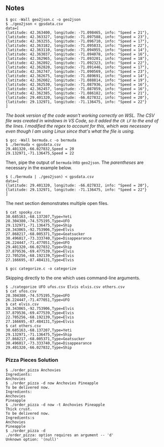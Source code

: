 ## Notes

```
$ gcc -Wall geo2json.c -o geo2json
$ ./geo2json < gpsdata.csv
data=[
{latitude: 42.363400, longitude: -71.098465, info: "Speed = 21"},
{latitude: 42.363327, longitude: -71.097588, info: "Speed = 23"},
{latitude: 42.363255, longitude: -71.096710, info: "Speed = 17"},
{latitude: 42.363182, longitude: -71.095833, info: "Speed = 22"},
{latitude: 42.363110, longitude: -71.094955, info: "Speed = 14"},
{latitude: 42.363037, longitude: -71.094078, info: "Speed = 16"},
{latitude: 42.362965, longitude: -71.093201, info: "Speed = 18"},
{latitude: 42.362892, longitude: -71.092323, info: "Speed = 22"},
{latitude: 42.362820, longitude: -71.091446, info: "Speed = 17"},
{latitude: 42.362747, longitude: -71.090569, info: "Speed = 23"},
{latitude: 42.362675, longitude: -71.089691, info: "Speed = 14"},
{latitude: 42.362602, longitude: -71.088814, info: "Speed = 19"},
{latitude: 42.362530, longitude: -71.087936, info: "Speed = 16"},
{latitude: 42.362457, longitude: -71.087059, info: "Speed = 16"},
{latitude: 42.362385, longitude: -71.086182, info: "Speed = 21"},
{latitude: 29.401320, longitude: -66.027832, info: "Speed = 20"},
{latitude: 29.132971, longitude: -71.136475, info: "Speed = 22"}
]
```

_The book version of the code wasn't working correctly on WSL. The CSV file was created in windows in VS Code, so it added the `CR LF` to the end of the lines. I modified the regex to account for this, which was necessary even though I am using Linux since that's what the file is using._

```
$ gcc -Wall bermuda.c -o bermuda
$ ./bermuda < gpsdata.csv
29.401320,-66.027832,Speed = 20
29.132971,-71.136475,Speed = 22
```

Then, pipe the output of `bermuda` into `geo2json`. The _parentheses_ are necessary in the example below.

```
$ (./bermuda | ./geo2json) < gpsdata.csv
data=[
{latitude: 29.401320, longitude: -66.027832, info: "Speed = 20"},
{latitude: 29.132971, longitude: -71.136475, info: "Speed = 22"}
]
```

The next section demonstrates multiple open files.

```
$ cat spooky.csv
30.685163,-68.137207,Type=Yeti
28.304380,-74.575195,Type=UFO
29.132971,-71.136475,Type=Ship
28.343065,-92.753906,Type=Elvis
27.868217,-68.005371,Type=Goatsucker
30.496017,-73.333740,Type=Disappearance
26.224447,-71.477051,Type=UFO
29.401320,-66.027832,Type=Ship
37.879536,-69.477539,Type=Elvis
22.705256,-68.192139,Type=Elvis
27.166695,-87.484131,Type=Elvis
```

```
$ gcc categorize.c -o categorize
```

Skipping directly to the one which uses command-line arguments.

```
$ ./categorize UFO ufos.csv Elvis elvis.csv others.csv
$ cat ufos.csv
28.304380,-74.575195,Type=UFO
26.224447,-71.477051,Type=UFO
$ cat elvis.csv
28.343065,-92.753906,Type=Elvis
37.879536,-69.477539,Type=Elvis
22.705256,-68.192139,Type=Elvis
27.166695,-87.484131,Type=Elvis
$ cat others.csv
30.685163,-68.137207,Type=Yeti
29.132971,-71.136475,Type=Ship
27.868217,-68.005371,Type=Goatsucker
30.496017,-73.333740,Type=Disappearance
29.401320,-66.027832,Type=Ship
```

### Pizza Pieces Solution

```
$ ./order_pizza Anchovies
Ingredients:
Anchovies
$ ./order_pizza -d now Anchovies Pineapple
To be delivered now.
Ingredients:
Anchovies
Pineapple
$ ./order_pizza -d now -t Anchovies Pineapple
Thick crust.
To be delivered now.
Ingredients:s
Anchovies
Pineapple
$ ./order_pizza -d
./order_pizza: option requires an argument -- 'd'
Unknown option: '(null)'
```